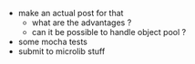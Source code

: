 * make an actual post for that
  * what are the advantages ?
  * can it be possible to handle object pool ?
* some mocha tests
* submit to microlib stuff
